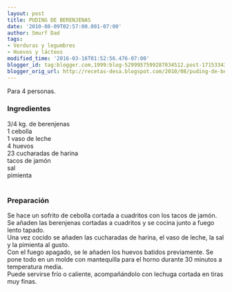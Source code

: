 ```yaml
---
layout: post
title: PUDING DE BERENJENAS
date: '2010-08-09T02:57:00.001-07:00'
author: Smurf Dad
tags:
- Verduras y legumbres
- Huevos y lácteos
modified_time: '2016-03-16T01:52:56.476-07:00'
blogger_id: tag:blogger.com,1999:blog-5299957599287034512.post-171533436357273921
blogger_orig_url: http://recetas-desa.blogspot.com/2010/08/puding-de-berenjenas.html
---
```


Para 4 personas.<br /><h3>Ingredientes</h3>3/4 kg. de berenjenas<br />1 cebolla<br />1 vaso de leche<br />4 huevos<br />23 cucharadas de harina<br />tacos de jamón<br />sal<br />pimienta<br /><br /><h3>Preparación</h3>Se hace un sofrito de cebolla cortada a cuadritos con los tacos de jamón.<br />Se añaden las berenjenas cortadas a cuadritos y se cocina junto a fuego lento tapado.<br />Una vez cocido se añaden las cucharadas de harina, el vaso de leche, la sal y la pimienta al gusto.<br />Con el fuego apagado, se le añaden los huevos batidos previamente. Se pone todo en un molde con mantequilla para el horno durante 30 minutos a temperatura media.<br />Puede servirse frío o caliente, acompañándolo con lechuga cortada en tiras muy finas.